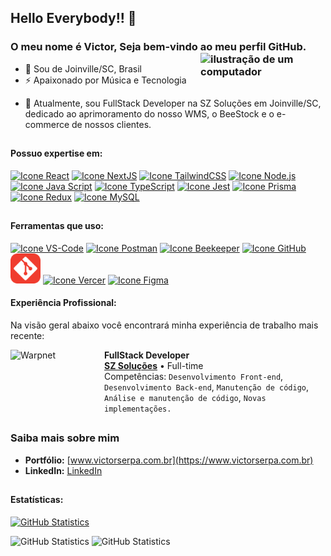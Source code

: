 <link rel="stylesheet" href="https://cdn.jsdelivr.net/gh/devicons/devicon@v2.15.1/devicon.min.css">

## Hello Everybody!! 👋
### O meu nome é Victor, Seja bem-vindo ao meu perfil GitHub. <img src="https://raw.githubusercontent.com/MicaelliMedeiros/micaellimedeiros/master/image/computer-illustration.png" alt="ilustração de um computador" min-width="200px" max-width="200px" width="200px" align="right">

- 🔰  Sou de Joinville/SC, Brasil
- ⚡ Apaixonado por Música e Tecnologia
<!-- - 🧠 Estudante de Desenvolvimento de Software na Cubos Academy -->
- 🏦 Atualmente, sou FullStack Developer na SZ Soluções em Joinville/SC, dedicado ao aprimoramento do nosso WMS, o BeeStock e o e-commerce de nossos clientes.

##

#### Possuo expertise em:
[<img height="48px" width="48px" alt="Icone React" src="https://skillicons.dev/icons?i=react"/>](https://pt-br.react.dev)
[<img height="48px" width="48px" alt="Icone NextJS" src="https://skillicons.dev/icons?i=nextjs"/>](https://nextjs.org/)
[<img height="48px" width="48px" alt="Icone TailwindCSS" src="https://skillicons.dev/icons?i=tailwind"/>](https://tailwindcss.com/)
[<img height="48px" width="48px" alt="Icone Node.js" src="https://skillicons.dev/icons?i=nodejs"/>](https://nodejs.org)
[<img height="48px" width="48px" alt="Icone Java Script" src="https://skillicons.dev/icons?i=js"/>](https://developer.mozilla.org/pt-BR/docs/Web/JavaScript)
[<img height="48px" width="48px" alt="Icone TypeScript" src="https://skillicons.dev/icons?i=ts"/>](https://www.typescriptlang.org/pt/)
[<img height="48px" width="48px" alt="Icone Jest" src="https://skillicons.dev/icons?i=jest"/>](https://jestjs.io/pt-BR/)
[<img height="48px" width="48px" alt="Icone Prisma" src="https://skillicons.dev/icons?i=prisma"/>](https://www.prisma.io/)
[<img height="48px" width="48px" alt="Icone Redux" src="https://skillicons.dev/icons?i=redux"/>](https://redux.js.org/)
[<img height="48px" width="48px" alt="Icone MySQL" src="https://skillicons.dev/icons?i=mysql"/>](https://www.mysql.com/)



##

#### Ferramentas que uso:
[<img height="48px" width="48px" alt="Icone VS-Code" src="https://skillicons.dev/icons?i=vscode"/>](https://code.visualstudio.com)
[<img height="48px" width="48px" alt="Icone Postman" src="https://i.postimg.cc/QNyBTNVk/postman.png"/>](https://www.postman.com)
[<img height="48px" width="48px" alt="Icone Beekeeper" src="https://i.postimg.cc/j5sT81d4/beekeeperstudio.png"/>](https://www.beekeeperstudio.io)
[<img height="48px" width="48px" alt="Icone GitHub" src="https://skillicons.dev/icons?i=github"/>](https://github.com/)
[<img height="48px" width="48px" alt="Icone Git" src="https://raw.githubusercontent.com/tandpfun/skill-icons/main/icons/Git.svg"/>](https://git-scm.com)
[<img height="48px" width="48px" alt="Icone Vercer" src="https://skillicons.dev/icons?i=vercel"/>](https://vercel.com)
[<img height="48px" width="48px" alt="Icone Figma" src="https://skillicons.dev/icons?i=figma"/>](https://www.figma.com)


#### Experiência Profissional:
Na visão geral abaixo você encontrará minha experiência de trabalho mais recente:

[<img align="left" height="94px" width="150px" alt="Warpnet" src="https://i.postimg.cc/v85c8YjN/Prancheta-3.png"/>](https://szsolucoes.com.br)
**FullStack Developer** \
[**SZ Soluções**](https://szsolucoes.com.br) • Full-time \
Competências: `Desenvolvimento Front-end`, `Desenvolvimento Back-end`, `Manutenção de código`, 
<br/> `Análise e manutenção de código`, `Novas implementações.`

##

### Saiba mais sobre mim

- **Portfólio:** [www.victorserpa.com.br](https://www.victorserpa.com.br)
- **LinkedIn:** [LinkedIn](https://www.linkedin.com/in/victorserpa/)

##

#### Estatísticas:
[<img height="180px" alt="GitHub Statistics" src="https://github-readme-stats.vercel.app/api/top-langs/?username=victorserpa&layout=compact&langs_count=7&theme=radical"/>](https://github.com/)

<img height="180px" alt="GitHub Statistics" src="http://github-readme-streak-stats.herokuapp.com/?user=victorserpa&amp;theme=radical"/>

<img height="180px" alt="GitHub Statistics" src="https://github-readme-stats.vercel.app/api/?username=victorserpa&show_icons=true&include_all_commits=true&theme=radical"/>
